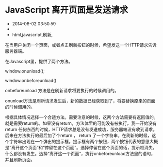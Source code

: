 # JavaScript 离开页面是发送请求
- 2014-08-02 03:50:59
- 
- html,javascript,刷新,

<p>在当用户关闭一个页面，或者点击刷新按钮的时候，希望发送一个HTTP请求告诉服务器端。</p>
<p>在Javascript里，提供了两个方法。</p>
<p>window.onunload();</p>
<p>window.onbeforeunload()</p>

<p>onbeforeunload 方法是在刷新请求将要执行的时候调用的。</p>
<p>onunload方法是刷新请求发生后，新的数据已经获取到了，将要替换原来的页面的时候调用的。</p>

<p>根据具体情况选择一个合适方法。需要注意的时候，这两个方法需要有返回值的。就是需要return的。如果没有return，方法体里的可能没有被执行。我一开始没有return 任何东西的时候，HTTP请求总是没有发送成功，服务器端没有收到请求。后来在方法执行的最后加了个return ， return 了一个字符串。在刷新的时候，这个字符串出现在一个弹出的提示框，提示框有两个按钮，两个按钮代表的意思大概是“离开这个页面”和“停留在这个页面”。选择停留在这个页面的话，提示框消失，什么都没有发生。选择“离开这一个页面”，执行onbeforeunload方法里的语句，并且刷新页面。</p>